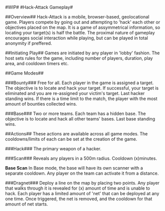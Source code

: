 #WIP#
#Hack-Attack Gameplay#

##Overview##
Hack-Attack is a mobile, browser-based, geolocational game. Players compete by going out and attempting to 'hack' each other or objectives placed on the map. It is a game of assymmetrical information, so locating your target(s) is half the battle. The proximal nature of gameplay encourages social interaction while playing, but can be played in total anonymity if preffered.


##Initiating Play##
Games are initiated by any player in 'lobby' fashion. The host sets rules for the game, including number of players, duration, play area, and cooldown timers etc.


##Game Modes##

###Bounty###
Free for all. Each player in the game is assigned a target. The objective is to locate and hack your target. If successful, your target is eliminated and you are re-assigned your victim's target. Last hacker standing wins. If there is a time limit to the match, the player with the most amount of bounties collected wins.

###Base###
Two or more teams. Each team has a hidden base. The objective is to locate and hack all other teams' bases. Last base standing wins.


##Actions##
These actions are available across all game modes. The cooldowns/limits of each can be set at the creation of the game.

###Hack###
The primary weapon of a hacker.

###Scan###
Reveals any players in a 500m radius. Cooldown (x)minutes.

__Base Scan__
In Base mode, the base will have its own scanner with a separate cooldown. Any player on the team can activate it from a distance.

###Dragnet###
Deploy a line on the map by placing two points. Any player that walks through it is revealed for (x) amount of time and is unable to hack. Each player has a limited amount of 'net' that can be deployed at any one time. Once triggered, the net is removed, and the cooldown for that amount of net starts.

